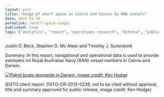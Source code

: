 ```yaml
---
layout: post
title: "Usage of wharf space in Cairns and Darwin by RAN vessels"
date: 2015-01-28
permalink: /wharf-space-usage/
published: true
tags: ["analytics", "report", "operations research", "defence", "publication", ]
---
```


Justin D. Beck, Stephen G. Mc Ateer and Timothy J. Surendonk

Summary: In this report, navigational and operational data is used to provide estimates on Royal Australian Navy (RAN) vessel numbers in Cairns and Darwin.

[![Patrol boats alongside in Darwin. Image credit: Ken Hodge](https://upload.wikimedia.org/wikipedia/commons/6/6d/Darwin%27s_Stokes_Hill_Wharf_January_2010.jpg "Patrol boats alongside in Darwin. Image credit: Ken Hodge")](https://commons.wikimedia.org/wiki/File:Darwin's_Stokes_Hill_Wharf_January_2010.jpg)

(DSTO client report: DSTO-CR-2013-0238, not to be cited without approval, title and summary approved for public release, image credit: Ken Hodge)
